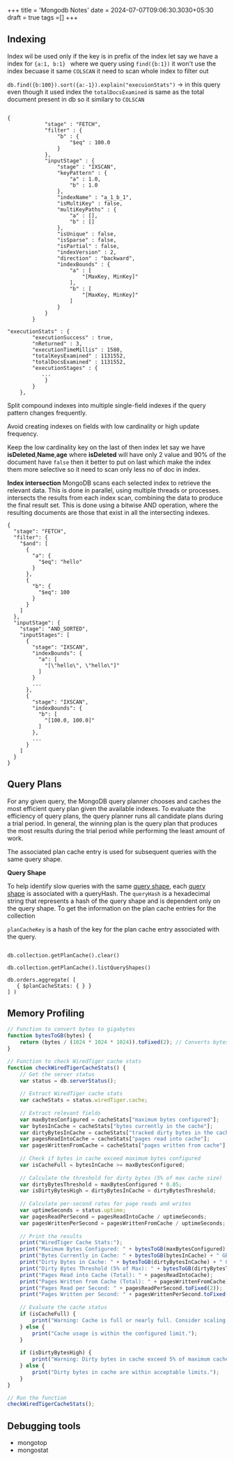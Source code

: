 +++
title = 'Mongodb Notes'
date = 2024-07-07T09:06:30.3030+05:30
draft = true
tags =[]
+++ 

## Indexing

Index wil be used only if the key is in prefix of the index let say we have a index for `{a:1, b:1} ` where we query using `find({b:1})` it won't use the index becuase it same `COLSCAN` it need to scan whole index to filter out 

`db.find({b:100}).sort({a:-1}).explain("execuionStats")` -> in this query even though it used index the `totalDocsExamined` is same as the total document present in db so it similary to `COLSCAN`

```

{
            "stage" : "FETCH",
            "filter" : {
                "b" : {
                    "$eq" : 100.0
                }
            },
            "inputStage" : {
                "stage" : "IXSCAN",
                "keyPattern" : {
                    "a" : 1.0,
                    "b" : 1.0
                },
                "indexName" : "a_1_b_1",
                "isMultiKey" : false,
                "multiKeyPaths" : {
                    "a" : [],
                    "b" : []
                },
                "isUnique" : false,
                "isSparse" : false,
                "isPartial" : false,
                "indexVersion" : 2,
                "direction" : "backward",
                "indexBounds" : {
                    "a" : [ 
                        "[MaxKey, MinKey]"
                    ],
                    "b" : [ 
                        "[MaxKey, MinKey]"
                    ]
                }
            }
        }

"executionStats" : {
        "executionSuccess" : true,
        "nReturned" : 3,
        "executionTimeMillis" : 1580,
        "totalKeysExamined" : 1131552,
        "totalDocsExamined" : 1131552,
        "executionStages" : {
           ...
            }
        }
    },

```

Split compound indexes into multiple single-field indexes if the query pattern changes frequently.

Avoid creating indexes on fields with low cardinality or high update frequency.

Keep the low cardinality key on the last of then index let say we have **isDeleted**,**Name**,**age** where **isDeleted** will have only 2 value and 90% of the document have `false` then it better to put on last which make  the index them more selective so it need to scan only less no of doc in index.

**Index intersection** MongoDB scans each selected index to retrieve the relevant data. This is done in parallel, using multiple threads or processes. intersects the results from each index scan, combining the data to produce the final result set. This is done using a bitwise AND operation, where the resulting documents are those that exist in all the intersecting indexes.

```
{
  "stage": "FETCH",
  "filter": {
    "$and": [
      {
        "a": {
          "$eq": "hello"
        }
      },
      {
        "b": {
          "$eq": 100
        }
      }
    ]
  },
  "inputStage": {
    "stage": "AND_SORTED",
    "inputStages": [
      {
        "stage": "IXSCAN",
        "indexBounds": {
          "a": [
            "[\"hello\", \"hello\"]"
          ]
        }
        ...
      },
      {
        "stage": "IXSCAN",
        "indexBounds": {
          "b": [
            "[100.0, 100.0]"
          ]
        },
        ...
      }
    ]
  }
}
```



## Query Plans

For any given query, the MongoDB query planner chooses and caches the most efficient query plan given the available indexes. To evaluate the efficiency of query plans, the query planner runs all candidate plans during a trial period. In general, the winning plan is the query plan that produces the most results during the trial period while performing the least amount of work.

The associated plan cache entry is used for subsequent queries with the same query shape.

**Query Shape**

To help identify slow queries with the same [query shape](https://www.mongodb.com/docs/v5.0/reference/glossary/#std-term-query-shape), each [query shape](https://www.mongodb.com/docs/v5.0/reference/glossary/#std-term-query-shape) is associated with a queryHash. The `queryHash` is a hexadecimal string that represents a hash of the query shape and is dependent only on the query shape.
To get the  information on the plan cache entries for the collection

`planCacheKey` is a hash of the key for the plan cache entry associated with the query.


```

db.collection.getPlanCache().clear()

db.collection.getPlanCache().listQueryShapes()

db.orders.aggregate( [
   { $planCacheStats: { } }
] )
```


## Memory Profiling

```js
// Function to convert bytes to gigabytes
function bytesToGB(bytes) {
    return (bytes / (1024 * 1024 * 1024)).toFixed(2); // Converts bytes to GB and rounds to 2 decimal places
}

// Function to check WiredTiger cache stats
function checkWiredTigerCacheStats() {
    // Get the server status
    var status = db.serverStatus();
    
    // Extract WiredTiger cache stats
    var cacheStats = status.wiredTiger.cache;
    
    // Extract relevant fields
    var maxBytesConfigured = cacheStats["maximum bytes configured"];
    var bytesInCache = cacheStats["bytes currently in the cache"];
    var dirtyBytesInCache = cacheStats["tracked dirty bytes in the cache"];
    var pagesReadIntoCache = cacheStats["pages read into cache"];
    var pagesWrittenFromCache = cacheStats["pages written from cache"];
    
    // Check if bytes in cache exceed maximum bytes configured
    var isCacheFull = bytesInCache >= maxBytesConfigured;
    
    // Calculate the threshold for dirty bytes (5% of max cache size)
    var dirtyBytesThreshold = maxBytesConfigured * 0.05;
    var isDirtyBytesHigh = dirtyBytesInCache > dirtyBytesThreshold;
    
    // Calculate per-second rates for page reads and writes
    var uptimeSeconds = status.uptime;
    var pagesReadPerSecond = pagesReadIntoCache / uptimeSeconds;
    var pagesWrittenPerSecond = pagesWrittenFromCache / uptimeSeconds;
    
    // Print the results
    print("WiredTiger Cache Stats:");
    print("Maximum Bytes Configured: " + bytesToGB(maxBytesConfigured) + " GB");
    print("Bytes Currently in Cache: " + bytesToGB(bytesInCache) + " GB");
    print("Dirty Bytes in Cache: " + bytesToGB(dirtyBytesInCache) + " GB");
    print("Dirty Bytes Threshold (5% of Max): " + bytesToGB(dirtyBytesThreshold) + " GB");
    print("Pages Read into Cache (Total): " + pagesReadIntoCache);
    print("Pages Written from Cache (Total): " + pagesWrittenFromCache);
    print("Pages Read per Second: " + pagesReadPerSecond.toFixed(2));
    print("Pages Written per Second: " + pagesWrittenPerSecond.toFixed(2));
    
    // Evaluate the cache status
    if (isCacheFull) {
        print("Warning: Cache is full or nearly full. Consider scaling out.");
    } else {
        print("Cache usage is within the configured limit.");
    }
    
    if (isDirtyBytesHigh) {
        print("Warning: Dirty bytes in cache exceed 5% of maximum cache size. Consider scaling out.");
    } else {
        print("Dirty bytes in cache are within acceptable limits.");
    }
}

// Run the function
checkWiredTigerCacheStats();

```
## Debugging tools

- mongotop
- mongostat